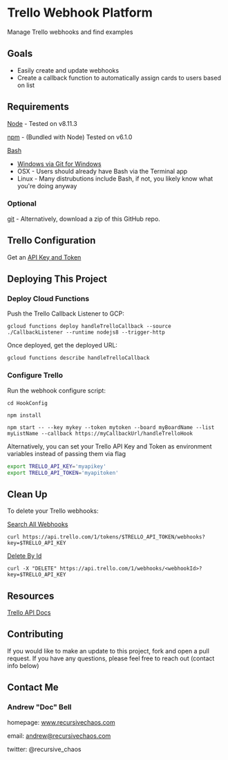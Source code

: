 # Trello Webhook Platform

Manage Trello webhooks and find examples 

## Goals

* Easily create and update webhooks
* Create a callback function to automatically assign cards to users based on list

## Requirements

[Node](https://nodejs.org/en/download/) - Tested on v8.11.3

[npm](https://www.npmjs.com/package/npm) - (Bundled with Node) Tested on v6.1.0

[Bash](https://www.gnu.org/software/bash/)
  * [Windows via Git for Windows](http://gitforwindows.org/)  
  * OSX - Users should already have Bash via the Terminal app
  * Linux - Many distrubutions include Bash, if not, you likely know what you're doing anyway

### Optional 

[git](https://git-scm.com/downloads) - Alternatively, download a zip of this GitHub repo.

## Trello Configuration

Get an [API Key and Token](https://trello.com/app-key)

## Deploying This Project

### Deploy Cloud Functions

Push the Trello Callback Listener to GCP:

`gcloud functions deploy handleTrelloCallback --source ./CallbackListener --runtime nodejs8 --trigger-http`

Once deployed, get the deployed URL:

`gcloud functions describe handleTrelloCallback`

### Configure Trello

Run the webhook configure script:

`cd HookConfig`

`npm install`

`npm start -- --key mykey --token mytoken --board myBoardName --list myListName --callback https://myCallbackUrl/handleTrelloHook`

Alternatively, you can set your Trello API Key and Token as environment variables instead of passing them via flag

```bash
export TRELLO_API_KEY='myapikey'
export TRELLO_API_TOKEN='myapitoken'
```

## Clean Up

To delete your Trello webhooks:

[Search All Webhooks](https://developers.trello.com/v1.0/reference#tokenstokenwebhooks)

`curl https://api.trello.com/1/tokens/$TRELLO_API_TOKEN/webhooks?key=$TRELLO_API_KEY`

[Delete By Id](https://developers.trello.com/v1.0/reference#webhooksid-1)

`curl -X "DELETE" https://api.trello.com/1/webhooks/<webhookId>?key=$TRELLO_API_KEY`

## Resources

[Trello API Docs](https://developers.trello.com/v1.0/reference)

## Contributing

If you would like to make an update to this project, fork and open a pull request. If you have any questions, please feel free to reach out (contact info below)

## Contact Me

### Andrew "Doc" Bell ###

homepage: www.recursivechaos.com

email: andrew@recursivechaos.com

twitter: @recursive_chaos
